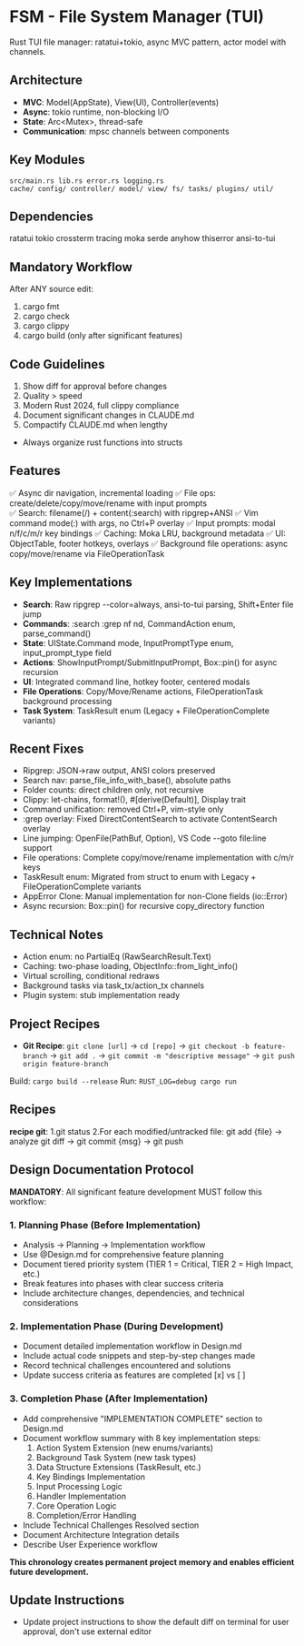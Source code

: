 # FSM - File System Manager (TUI)

Rust TUI file manager: ratatui+tokio, async MVC pattern, actor model with channels.

## Architecture
- **MVC**: Model(AppState), View(UI), Controller(events)  
- **Async**: tokio runtime, non-blocking I/O
- **State**: Arc<Mutex<AppState>>, thread-safe
- **Communication**: mpsc channels between components

## Key Modules
```
src/main.rs lib.rs error.rs logging.rs
cache/ config/ controller/ model/ view/ fs/ tasks/ plugins/ util/
```

## Dependencies
ratatui tokio crossterm tracing moka serde anyhow thiserror ansi-to-tui

## Mandatory Workflow
After ANY source edit:
1. cargo fmt
2. cargo check  
3. cargo clippy
4. cargo build (only after significant features)

## Code Guidelines
1. Show diff for approval before changes
2. Quality > speed
3. Modern Rust 2024, full clippy compliance
4. Document significant changes in CLAUDE.md
5. Compactify CLAUDE.md when lengthy
- Always organize rust functions into structs

## Features
✅ Async dir navigation, incremental loading
✅ File ops: create/delete/copy/move/rename with input prompts  
✅ Search: filename(/) + content(:search) with ripgrep+ANSI
✅ Vim command mode(:) with args, no Ctrl+P overlay
✅ Input prompts: modal n/f/c/m/r key bindings
✅ Caching: Moka LRU, background metadata
✅ UI: ObjectTable, footer hotkeys, overlays
✅ Background file operations: async copy/move/rename via FileOperationTask

## Key Implementations
- **Search**: Raw ripgrep --color=always, ansi-to-tui parsing, Shift+Enter file jump
- **Commands**: :search :grep nf nd, CommandAction enum, parse_command()
- **State**: UIState.Command mode, InputPromptType enum, input_prompt_type field
- **Actions**: ShowInputPrompt/SubmitInputPrompt, Box::pin() for async recursion
- **UI**: Integrated command line, hotkey footer, centered modals
- **File Operations**: Copy/Move/Rename actions, FileOperationTask background processing
- **Task System**: TaskResult enum (Legacy + FileOperationComplete variants)

## Recent Fixes
- Ripgrep: JSON→raw output, ANSI colors preserved
- Search nav: parse_file_info_with_base(), absolute paths  
- Folder counts: direct children only, not recursive
- Clippy: let-chains, format!(), #[derive(Default)], Display trait
- Command unification: removed Ctrl+P, vim-style only
- :grep overlay: Fixed DirectContentSearch to activate ContentSearch overlay
- Line jumping: OpenFile(PathBuf, Option<u32>), VS Code --goto file:line support
- File operations: Complete copy/move/rename implementation with c/m/r keys
- TaskResult enum: Migrated from struct to enum with Legacy + FileOperationComplete variants
- AppError Clone: Manual implementation for non-Clone fields (io::Error)
- Async recursion: Box::pin() for recursive copy_directory function

## Technical Notes
- Action enum: no PartialEq (RawSearchResult.Text)
- Caching: two-phase loading, ObjectInfo::from_light_info()
- Virtual scrolling, conditional redraws
- Background tasks via task_tx/action_tx channels
- Plugin system: stub implementation ready

## Project Recipes
- **Git Recipe**: `git clone [url]` → `cd [repo]` → `git checkout -b feature-branch` → `git add .` → `git commit -m "descriptive message"` → `git push origin feature-branch`

Build: `cargo build --release`
Run: `RUST_LOG=debug cargo run`

## Recipes
**recipe git**: 1.git status 2.For each modified/untracked file: git add {file} → analyze git diff → git commit {msg} → git push

## Design Documentation Protocol
**MANDATORY**: All significant feature development MUST follow this workflow:

### 1. Planning Phase (Before Implementation)
- Analysis → Planning → Implementation workflow  
- Use @Design.md for comprehensive feature planning
- Document tiered priority system (TIER 1 = Critical, TIER 2 = High Impact, etc.)
- Break features into phases with clear success criteria
- Include architecture changes, dependencies, and technical considerations

### 2. Implementation Phase (During Development)  
- Document detailed implementation workflow in Design.md
- Include actual code snippets and step-by-step changes made
- Record technical challenges encountered and solutions
- Update success criteria as features are completed [x] vs [ ]

### 3. Completion Phase (After Implementation)
- Add comprehensive "IMPLEMENTATION COMPLETE" section to Design.md
- Document workflow summary with 8 key implementation steps:
  1. Action System Extension (new enums/variants)
  2. Background Task System (new task types)  
  3. Data Structure Extensions (TaskResult, etc.)
  4. Key Bindings Implementation
  5. Input Processing Logic
  6. Handler Implementation  
  7. Core Operation Logic
  8. Completion/Error Handling
- Include Technical Challenges Resolved section
- Document Architecture Integration details
- Describe User Experience workflow

**This chronology creates permanent project memory and enables efficient future development.**

## Update Instructions
- Update project instructions to show the default diff on terminal for user approval, don't use external editor